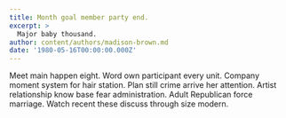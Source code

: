 ```yaml
---
title: Month goal member party end.
excerpt: >
  Major baby thousand.
author: content/authors/madison-brown.md
date: '1980-05-16T00:00:00.000Z'
---
```

Meet main happen eight. Word own participant every unit. Company moment system for hair station. Plan still crime arrive her attention. Artist relationship know base fear administration. Adult Republican force marriage. Watch recent these discuss through size modern.